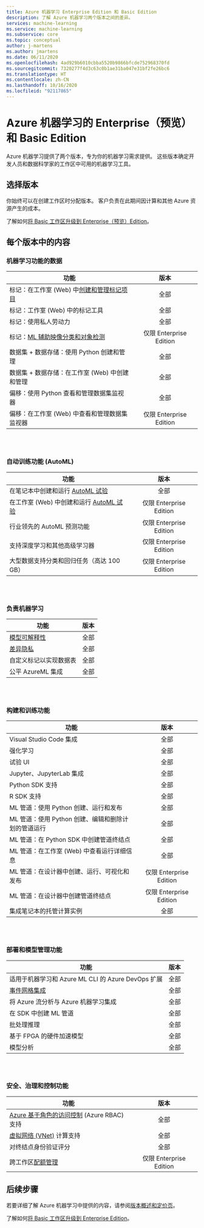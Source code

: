 ```yaml
---
title: Azure 机器学习 Enterprise Edition 和 Basic Edition
description: 了解 Azure 机器学习两个版本之间的差异。
services: machine-learning
ms.service: machine-learning
ms.subservice: core
ms.topic: conceptual
author: j-martens
ms.author: jmartens
ms.date: 06/11/2020
ms.openlocfilehash: 4ad929b6010cbba5520b9866bfcde752968370fd
ms.sourcegitcommit: 7320277f4d3c63c0b1ae31ba047e31bf2fe26bc6
ms.translationtype: HT
ms.contentlocale: zh-CN
ms.lasthandoff: 10/16/2020
ms.locfileid: "92117865"
---
```

# <a name="enterprise-preview-and-basic-editions-of-azure-machine-learning"></a>Azure 机器学习的 Enterprise（预览）和 Basic Edition 

Azure 机器学习提供了两个版本，专为你的机器学习需求提供。 这些版本确定开发人员和数据科学家的工作区中可用的机器学习工具。

## <a name="choose-an-edition"></a>选择版本

你始终可以在创建工作区时分配版本。 客户负责在此期间因计算和其他 Azure 资源产生的成本。 

了解如何[将 Basic 工作区升级到 Enterprise（预览）Edition](how-to-manage-workspace.md#upgrade)。 

## <a name="whats-in-each-edition"></a>每个版本中的内容

### <a name="data-for-machine-learning-capabilities"></a>机器学习功能的数据  

| 功能                     | 版本                 |
|------------------------------------------------------------------------------------|:-----------:|
| 标记：在工作室 (Web) 中[创建和管理标记项目](tutorial-labeling.md)                                                | 全部                     |
| 标记：工作室 (Web) 中的标记工具                                    | 全部                     |
| 标记：使用私人劳动力                               | 全部                     |
| 标记：[ML 辅助映像分类和对象检测](how-to-label-images.md)                  | 仅限 Enterprise Edition |
| 数据集 + 数据存储：使用 Python 创建和管理                       | 全部                     |
| 数据集 + 数据存储：在工作室 (Web) 中创建和管理                         | 全部                     |
| 偏移：使用 Python 查看和管理数据集监视器                           | 全部                     |
| 偏移：在工作室 (Web) 中查看和管理数据集监视器                            | 仅限 Enterprise Edition |


<br/>
<br/>

### <a name="automated-training-capabilities-automl"></a>自动训练功能 (AutoML)

| 功能    | 版本                 |
|------------------------------------------------------------------------------------|:-----------:|
| 在笔记本中创建和运行 [AutoML 试验](how-to-configure-auto-train.md)               | 全部                     |
| 在工作室 (Web) 中创建和运行 [AutoML 试验](how-to-use-automated-ml-for-ml-models.md)   | 仅限 Enterprise Edition |
| 行业领先的 AutoML 预测功能             | 仅限 Enterprise Edition |
| 支持深度学习和其他高级学习器 | 仅限 Enterprise Edition |
| 大型数据支持分类和回归任务（高达 100 GB）                     | 仅限 Enterprise Edition |


<br/>
<br/>

### <a name="responsible-machine-learning"></a>负责机器学习

| 功能    | 版本                 |
|------------------------------------------------------------------------------------|:-----------:|
| [模型可解释性](how-to-machine-learning-interpretability-automl.md)                                              | 全部                     |
| [差异隐私](how-to-differential-privacy.md)                          | 全部                     |
| 自定义标记以实现数据表    | 全部                     |
| 公平 AzureML 集成                                      | 全部                     |

<br/>
<br/>


### <a name="build-and-train-capabilities"></a>构建和训练功能

| 功能    | 版本                 |
|------------------------------------------------------------------------------------|:-----------:|
| Visual Studio Code 集成                                                     | 全部                     |
| 强化学习                                                             | 全部                     |
| 试验 UI                                                                 | 全部                     |
| Jupyter、JupyterLab 集成                                                    | 全部                     |
| Python SDK 支持                                                                 | 全部                     |
| R SDK 支持                                                                      | 全部                     |
| ML 管道：使用 Python 创建、运行和发布                           | 全部                     |
| ML 管道：使用 Python 创建、编辑和删除计划的管道运行| 全部                     |
| ML 管道：在 Python SDK 中创建管道终结点                                   | 全部                     |
| ML 管道：在工作室 (Web) 中查看运行详细信息                                              | 全部                     |
| ML 管道：在设计器中创建、运行、可视化和发布                  | 仅限 Enterprise Edition |
| ML 管道：在设计器中创建管道终结点 | 仅限 Enterprise Edition |
| 集成笔记本的托管计算实例                                 | 全部                     |


<br/>
<br/>

### <a name="deployment-and-model-management-capabilities"></a>部署和模型管理功能

| 功能                            | 版本                 |
|------------------------------------------------------------------------------------|:-----------:|
| 适用于机器学习和 Azure ML CLI 的 Azure DevOps 扩展                 | 全部                     |
| [事件网格集成](how-to-use-event-grid.md)                                                             | 全部                     |
| 将 Azure 流分析与 Azure 机器学习集成                       | 全部                     |
| 在 SDK 中创建 ML 管道                                                         | 全部                     |
| 批处理推理                                                                  | 全部                     |
| 基于 FPGA 的硬件加速模型                                             | 全部                     |
| 模型分析                                                                    | 全部                     |

<br/>
<br/>

### <a name="security-governance-and-control-capabilities"></a>安全、治理和控制功能

| 功能     | 版本                 |
|------------------------------------------------------------------------------------|:-----------:|
| [Azure 基于角色的访问控制](how-to-assign-roles.md) (Azure RBAC) 支持                                           | 全部                     |
| [虚拟网络 (VNet)](how-to-enable-virtual-network.md) 计算支持                                         | 全部                     |
| 对终结点身份验证评分                                                    | 全部                     |
| 跨工作区[配额管理](how-to-manage-quotas.md)                                                 | 仅限 Enterprise Edition |

## <a name="next-steps"></a>后续步骤

若要详细了解 Azure 机器学习中提供的内容，请参阅[版本概述和定价页](https://azure.microsoft.com/pricing/details/machine-learning/)。 

了解如何[将 Basic 工作区升级到 Enterprise Edition](how-to-manage-workspace.md#upgrade)。 
